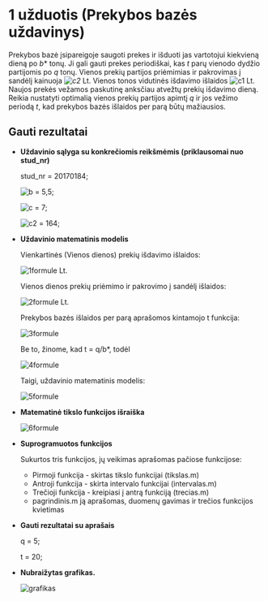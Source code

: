# 1 užduotis (Prekybos bazės uždavinys)
Prekybos bazė įsipareigoje saugoti prekes ir išduoti jas vartotojui kiekvieną dieną po *b** tonų. Ji gali gauti prekes periodiškai, kas *t* parų vienodo dydžio partijomis po *q* tonų. Vienos prekių partijos priėmimias ir pakrovimas į sandėlį kainuoja *![c2](https://user-images.githubusercontent.com/47638904/54560113-40268b00-49ca-11e9-873d-a89a2c646bb4.png)* Lt. Vienos tonos vidutinės išdavimo išlaidos ![c1](https://user-images.githubusercontent.com/47638904/54560245-93004280-49ca-11e9-8edc-f44c78d1e557.png) Lt. Naujos prekės vežamos paskutinę anksčiau atvežtų prekių išdavimo dieną. Reikia nustatyti optimalią vienos prekių partijos apimtį *q* ir jos vežimo periodą *t*, kad prekybos bazės išlaidos per parą būtų mažiausios.

## Gauti rezultatai
- **Uždavinio sąlyga su konkrečiomis reikšmėmis (priklausomai nuo stud_nr)**
	
	stud_nr = 20170184;

	![b](https://user-images.githubusercontent.com/47638904/54560018-0b1a3880-49ca-11e9-8018-182a7f424894.png) = 5,5;

	![c](https://user-images.githubusercontent.com/47638904/54559853-abbc2880-49c9-11e9-98cf-39bd63b90a91.png) = 7;

	![c2](https://user-images.githubusercontent.com/47638904/54560113-40268b00-49ca-11e9-873d-a89a2c646bb4.png) = 164;
- **Uždavinio matematinis modelis**

	Vienkartinės (Vienos dienos) prekių išdavimo išlaidos:
		
	![1formule](https://user-images.githubusercontent.com/47638904/54560440-086c1300-49cb-11e9-8a95-08a2122e46ea.png) Lt.

	Vienos dienos prekių priėmimo ir pakrovimo į sandėlį išlaidos: 
		
	![2formule](https://user-images.githubusercontent.com/47638904/54560572-4d904500-49cb-11e9-8d08-2faab770793d.png) Lt.	

	Prekybos bazės išlaidos per parą aprašomos kintamojo t funkcija:

	![3formule](https://user-images.githubusercontent.com/47638904/54561081-77963700-49cc-11e9-8952-f92f8e6f8ab9.png)

	Be to, žinome, kad t = q/b*, todėl 

	![4formule](https://user-images.githubusercontent.com/47638904/54561300-0014d780-49cd-11e9-8079-81f2c87e7bc3.png)

	Taigi, uždavinio matematinis modelis:

	![5formule](https://user-images.githubusercontent.com/47638904/54561526-84675a80-49cd-11e9-88d1-3c7f77ff5249.png)
- **Matematinė tikslo funkcijos išraiška**

	![6formule](https://user-images.githubusercontent.com/47638904/54561627-bf698e00-49cd-11e9-9ced-0ce117ba5047.png)

- **Suprogramuotos funkcijos**
	
	Sukurtos tris funkcijos, jų veikimas aprašomas pačiose funkcijose:

	- Pirmoji funkcija - skirtas tikslo funkcijai (tikslas.m)
	- Antroji funkcija - skirta intervalo funkcijai (intervalas.m)
	- Trečioji funkcija - kreipiasi į antrą funkciją (trecias.m)
	- pagrindinis.m ją aprašomas, duomenų gavimas ir trečios funkcijos kvietimas

- **Gauti rezultatai su aprašais**

	q = 5;

	t = 20;
- **Nubraižytas grafikas.**

	![grafikas](https://user-images.githubusercontent.com/47638904/54562647-14a69f00-49d0-11e9-9a06-8eef727451ea.png)
